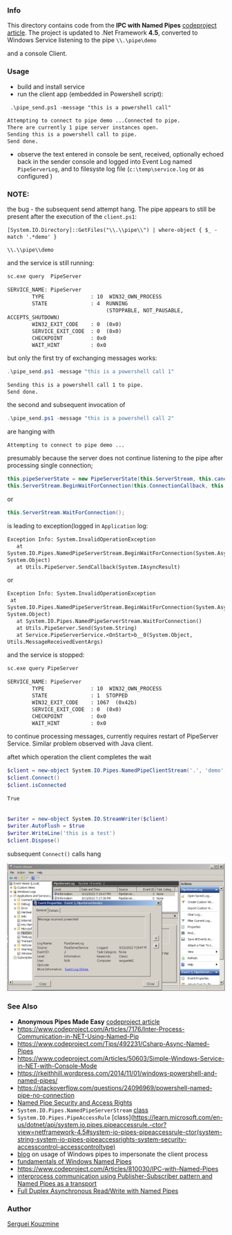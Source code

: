 ### Info

This directory contains code from the __IPC with Named Pipes__
[codeproject article](https://www.codeproject.com/Articles/810030/IPC-with-Named-Pipes).
The project is updated to .Net Framework __4.5__, converted to Windows Service listening to the pipe `\\.\pipe\demo`

and a console Client.

### Usage

  * build and install service
  * run the client app (embedded in Powershell script):
```powerhsell
 .\pipe_send.ps1 -message "this is a powershell call"
```
```text
Attempting to connect to pipe demo ...Connected to pipe.
There are currently 1 pipe server instances open.
Sending this is a powershell call to pipe.
Send done.
```
  * observe the text entered in console be sent, received, optionally echoed back in the sender console and logged into Event Log named `PipeServerLog`, and to filesyste log file (`c:\temp\service.log` or as configured   )

### NOTE:

the bug -  the subsequent send attempt hang. The pipe appears to still be present after the execution of the `client.ps1`:
```poweshell
[System.IO.Directory]::GetFiles("\\.\\pipe\\") | where-object { $_ -match '.*demo' }
```
```text
\\.\\pipe\\demo
```
and the service is still running:
```cmd
sc.exe query  PipeServer
```
```text
SERVICE_NAME: PipeServer
        TYPE               : 10  WIN32_OWN_PROCESS
        STATE              : 4  RUNNING
                                (STOPPABLE, NOT_PAUSABLE, ACCEPTS_SHUTDOWN)
        WIN32_EXIT_CODE    : 0  (0x0)
        SERVICE_EXIT_CODE  : 0  (0x0)
        CHECKPOINT         : 0x0
        WAIT_HINT          : 0x0
```
but only the first try of exchanging messages works:
```powershell
.\pipe_send.ps1 -message "this is a powershell call 1"
``` 
		
```text
Sending this is a powershell call 1 to pipe.
Send done.
```

the second and subsequent invocation of 
```powershell
.\pipe_send.ps1 -message "this is a powershell call 2"
``` 
are hanging with
```text
Attempting to connect to pipe demo ...
``` 
presumably because the server does not continue listening to the pipe after processing single connection;
```c#
this.pipeServerState = new PipeServerState(this.ServerStream, this.cancellationTokenSource.Token);
this.ServerStream.BeginWaitForConnection(this.ConnectionCallback, this.pipeServerState);
```
or
```c#
this.ServerStream.WaitForConnection();
```
is leading to exception(logged in `Application` log:
```text
Exception Info: System.InvalidOperationException
   at System.IO.Pipes.NamedPipeServerStream.BeginWaitForConnection(System.AsyncCallback, System.Object)
   at Utils.PipeServer.SendCallback(System.IAsyncResult)

```
or 
```text
Exception Info: System.InvalidOperationException
 at System.IO.Pipes.NamedPipeServerStream.BeginWaitForConnection(System.AsyncCallback, System.Object)
   at System.IO.Pipes.NamedPipeServerStream.WaitForConnection()
   at Utils.PipeServer.Send(System.String)
   at Service.PipeServerService.<OnStart>b__0(System.Object, Utils.MessageReceivedEventArgs)

```
and the service is stopped:
```cmd
sc.exe query PipeServer

```
```text
SERVICE_NAME: PipeServer
        TYPE               : 10  WIN32_OWN_PROCESS
        STATE              : 1  STOPPED
        WIN32_EXIT_CODE    : 1067  (0x42b)
        SERVICE_EXIT_CODE  : 0  (0x0)
        CHECKPOINT         : 0x0
        WAIT_HINT          : 0x0
```
to continue processing messages, currently requires restart of PipeServer Service. Similar problem observed with Java client.

aftet which operation the  client completes the wait

```powershell
$client = new-object System.IO.Pipes.NamedPipeClientStream('.', 'demo', [System.IO.Pipes.PipeDirection]::InOut, [System.IO.Pipes.PipeOptions]::None,  [System.Security.Principal.TokenImpersonationLevel]::Impersonation)
$client.Connect()
$client.isConnected
```
```text
True
```
```powershell

$writer = new-object System.IO.StreamWriter($client)
$writer.AutoFlush = $true
$writer.WriteLine('this is a test')
$client.Dispose()
```

subsequent `Connect()` calls hang

![eventlog](https://github.com/sergueik/powershell_samples/blob/master/external/csharp/basic-named-pipe/screenshots/capture-pipeserver-eventlog.png)

### See Also

  * __Anonymous Pipes Made Easy__ [codeproject article](https://www.codeproject.com/Articles/1087779/Anonymous-Pipes-Made-Easy)
  * https://www.codeproject.com/Articles/7176/Inter-Process-Communication-in-NET-Using-Named-Pip
  * https://www.codeproject.com/Tips/492231/Csharp-Async-Named-Pipes
  * https://www.codeproject.com/Articles/50603/Simple-Windows-Service-in-NET-with-Console-Mode
  * https://rkeithhill.wordpress.com/2014/11/01/windows-powershell-and-named-pipes/
  * https://stackoverflow.com/questions/24096969/powershell-named-pipe-no-connection
  * [Named Pipe Security and Access Rights](https://learn.microsoft.com/en-us/windows/win32/ipc/named-pipe-security-and-access-rights)
  * `System.IO.Pipes.NamedPipeServerStream` [class](https://learn.microsoft.com/en-us/dotnet/api/system.io.pipes.namedpipeserverstream?view=netframework-4.5)
  * `System.IO.Pipes.PipeAccessRule` [class](https://learn.microsoft.com/en-us/dotnet/api/system.io.pipes.pipeaccessrule.-ctor?view=netframework-4.5#system-io-pipes-pipeaccessrule-ctor(system-string-system-io-pipes-pipeaccessrights-system-security-accesscontrol-accesscontroltype)
  * [blog](https://decoder.cloud/2019/03/06/windows-named-pipes-impersonation/) on usage of Windows pipes to impersonate the client process
  * [fundamentals of Windows Named Pipes](https://versprite.com/blog/security-research/microsoft-windows-pipes-intro/)
  * https://www.codeproject.com/Articles/810030/IPC-with-Named-Pipes 
  * [interprocess communication using Publisher-Subscriber pattern and Named Pipes as a transport](https://www.codeproject.com/Articles/5282791/Interprocess-Communication-using-Publisher-Subscri)
  * [Full Duplex Asynchronous Read/Write with Named Pipes](https://www.codeproject.com/Articles/1179195/Full-Duplex-Asynchronous-Read-Write-with-Named-Pip)
### Author
[Serguei Kouzmine](kouzmine_serguei@yahoo.com)
